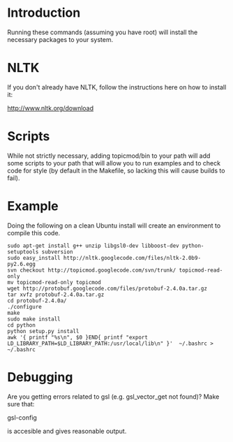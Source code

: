 # Introduction #

Running these commands (assuming you have root) will install the necessary packages to your system.

# NLTK #

If you don't already have NLTK, follow the instructions here on how to install it:

http://www.nltk.org/download

# Scripts #

While not strictly necessary, adding topicmod/bin to your path will add some scripts to your path that will allow you to run examples and to check code for style (by default in the Makefile, so lacking this will cause builds to fail).

# Example #

Doing the following on a clean Ubuntu install will create an environment to compile this code.

```
sudo apt-get install g++ unzip libgsl0-dev libboost-dev python-setuptools subversion
sudo easy_install http://nltk.googlecode.com/files/nltk-2.0b9-py2.6.egg
svn checkout http://topicmod.googlecode.com/svn/trunk/ topicmod-read-only
mv topicmod-read-only topicmod
wget http://protobuf.googlecode.com/files/protobuf-2.4.0a.tar.gz
tar xvfz protobuf-2.4.0a.tar.gz
cd protobuf-2.4.0a/
./configure
make
sudo make install
cd python
python setup.py install
awk '{ printf "%s\n", $0 }END{ printf "export LD_LIBRARY_PATH=$LD_LIBRARY_PATH:/usr/local/lib\n" }'  ~/.bashrc > ~/.bashrc
```

# Debugging #

Are you getting errors related to gsl (e.g. gsl\_vector\_get not found)?  Make sure that:

gsl-config

is accesible and gives reasonable output.